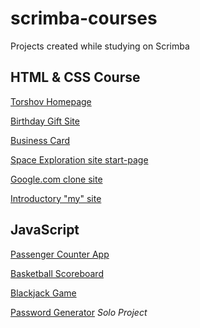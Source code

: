 # scrimba-courses 
Projects created while studying on Scrimba

## HTML & CSS Course
[Torshov Homepage](https://anuta2310.github.io/scrimba-courses/hometown-homepage-torshov/)

[Birthday Gift Site](https://anuta2310.github.io/scrimba-courses/birthday-gift-site/)

[Business Card](https://anuta2310.github.io/scrimba-courses/business-card/)

[Space Exploration site start-page](https://anuta2310.github.io/scrimba-courses/space-exploration-site/)

[Google.com clone site](https://anuta2310.github.io/scrimba-courses/google-clone/)

[Introductory "my" site](https://anuta2310.github.io/scrimba-courses/my-site/)

## JavaScript
[Passenger Counter App](https://anuta2310.github.io/scrimba-courses/passenger-counter-app/)

[Basketball Scoreboard](https://anuta2310.github.io/scrimba-courses/basketball-scoreboard/)

[Blackjack Game](https://anuta2310.github.io/scrimba-courses/blackjack-game/)

[Password Generator](https://anuta2310.github.io/scrimba-courses/password-generator/) _Solo Project_
